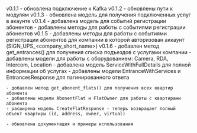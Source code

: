 v0.1.1
    - обновлена подключение к Kafka
v0.1.2
    - обновлены пути к модулям
v0.1.3
    - обновлена модель для получения подключенных услуг в акаунте
v0.1.4
    - добавлена модель для событий регистрации абонентов
    - добавлены методы для работы с событиями регистрации абонентов
v0.1.5
    - добавлены методы для работы с событиями регистрации абонентов для компании в которой авторизован аккаунт (SIGN_UPS_<company_short_name>)
v0.1.6
    - добавлен метод get_entrances() для получения списка подъездов с услугами компании
    - добавлены модели для работы с оборудованием: Camera, RDA, Intercom, Location
    - добавлена модель ServiceWithFullDetails для полной информации об услугах
    - добавлены модели EntranceWithServices и EntrancesResponse для пагинированного ответа

    - добавлен метод get_abonent_flats() для получения всех квартир абонента
    - добавлены модели AbonentFlat и FlatOwner для работы с квартирами абонента
    - расширена модель CreateFlatResponse - теперь возвращает полный объект квартиры (id, address, owner, virtual)

    - обновлена документация и примеры использования
